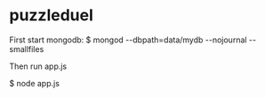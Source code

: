 puzzleduel
==========

First start mongodb:
$ mongod --dbpath=data/mydb --nojournal --smallfiles

Then run app.js

$ node app.js

